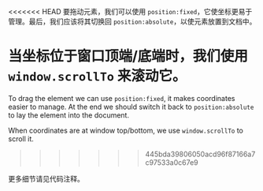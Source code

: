 <<<<<<< HEAD
要拖动元素，我们可以使用 `position:fixed`，它使坐标更易于管理。最后，我们应该将其切换回 `position:absolute`，以使元素放置到文档中。

当坐标位于窗口顶端/底端时，我们使用 `window.scrollTo` 来滚动它。
=======
To drag the element we can use `position:fixed`, it makes coordinates easier to manage. At the end we should switch it back to `position:absolute` to lay the element into the document.

When coordinates are at window top/bottom, we use `window.scrollTo` to scroll it.
>>>>>>> 445bda39806050acd96f87166a7c97533a0c67e9

更多细节请见代码注释。
